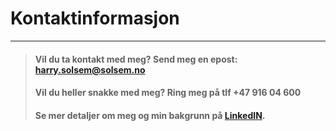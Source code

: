﻿# Kontaktinformasjon

***

>#### Vil du ta kontakt med meg? Send meg en epost: <harry.solsem@solsem.no>
>#### Vil du heller snakke med meg? Ring meg på tlf +47 916 04 600
>#### Se mer detaljer om meg og min bakgrunn på [LinkedIN](https://bit.ly/solsemlinkedin).